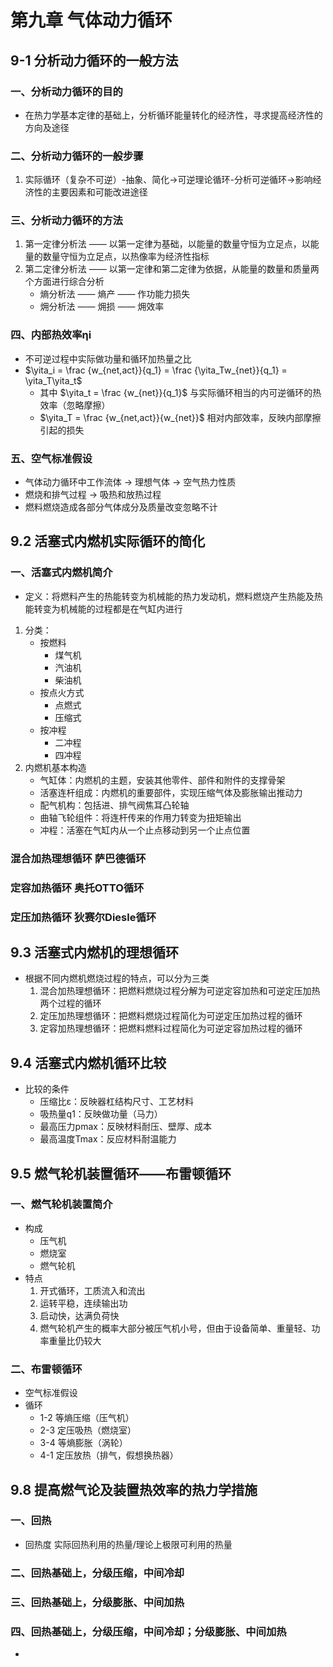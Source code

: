 # 第九章 气体动力循环
## 9-1 分析动力循环的一般方法
### 一、分析动力循环的目的
- 在热力学基本定律的基础上，分析循环能量转化的经济性，寻求提高经济性的方向及途径
### 二、分析动力循环的一般步骤
1. 实际循环（复杂不可逆）-抽象、简化->可逆理论循环-分析可逆循环->影响经济性的主要因素和可能改进途径
### 三、分析动力循环的方法
1. 第一定律分析法 —— 以第一定律为基础，以能量的数量守恒为立足点，以能量的数量守恒为立足点，以热像率为经济性指标
2. 第二定律分析法 —— 以第一定律和第二定律为依据，从能量的数量和质量两个方面进行综合分析
	- 熵分析法 —— 熵产 —— 作功能力损失
	- 㶲分析法 —— 㶲损 —— 㶲效率
### 四、内部热效率ηi
- 不可逆过程中实际做功量和循环加热量之比
-  $\yita_i = \frac {w_{net,act}}{q_1} = \frac {\yita_Tw_{net}}{q_1} = \yita_T\yita_t$
	- 其中 $\yita_t = \frac {w_{net}}{q_1}$ 与实际循环相当的内可逆循环的热效率（忽略摩擦）
	-  $\yita_T = \frac {w_{net,act}}{w_{net}}$ 相对内部效率，反映内部摩擦引起的损失 
### 五、空气标准假设
- 气体动力循环中工作流体 -> 理想气体 -> 空气热力性质
- 燃烧和排气过程 -> 吸热和放热过程
- 燃料燃烧造成各部分气体成分及质量改变忽略不计
## 9.2 活塞式内燃机实际循环的简化
### 一、活塞式内燃机简介
- 定义：将燃料产生的热能转变为机械能的热力发动机，燃料燃烧产生热能及热能转变为机械能的过程都是在气缸内进行
1. 分类：
	- 按燃料
		- 煤气机
		- 汽油机
		- 柴油机
	- 按点火方式
		- 点燃式
		- 压缩式
	- 按冲程
		- 二冲程
		- 四冲程
2. 内燃机基本构造
	- 气缸体：内燃机的主题，安装其他零件、部件和附件的支撑骨架
	- 活塞连杆组成：内燃机的重要部件，实现压缩气体及膨胀输出推动力
	- 配气机构：包括进、排气阀焦耳凸轮轴
	- 曲轴飞轮组件：将连杆传来的作用力转变为扭矩输出
	- 冲程：活塞在气缸内从一个止点移动到另一个止点位置
### 混合加热理想循环 萨巴德循环
### 定容加热循环 奥托OTTO循环
### 定压加热循环 狄赛尔Diesle循环
## 9.3 活塞式内燃机的理想循环
- 根据不同内燃机燃烧过程的特点，可以分为三类
	1. 混合加热理想循环：把燃料燃烧过程分解为可逆定容加热和可逆定压加热两个过程的循环
	2. 定压加热理想循环：把燃料燃烧过程简化为可逆定压加热过程的循环
	3. 定容加热理想循环：把燃料燃料过程简化为可逆定容加热过程的循环
## 9.4 活塞式内燃机循环比较
- 比较的条件
	- 压缩比ε：反映器杠结构尺寸、工艺材料
	- 吸热量q1：反映做功量（马力）
	- 最高压力pmax：反映材料耐压、壁厚、成本
	- 最高温度Tmax：反应材料耐温能力
## 9.5 燃气轮机装置循环——布雷顿循环
### 一、燃气轮机装置简介
- 构成
	- 压气机
	- 燃烧室
	- 燃气轮机
- 特点
	1. 开式循环，工质流入和流出
	2. 运转平稳，连续输出功
	3. 启动快，达满负荷快
	4. 燃气轮机产生的概率大部分被压气机小号，但由于设备简单、重量轻、功率重量比仍较大
### 二、布雷顿循环
- 空气标准假设
- 循环
	- 1-2 等熵压缩（压气机）
	- 2-3 定压吸热（燃烧室）
	- 3-4 等熵膨胀（涡轮）
	- 4-1 定压放热（排气，假想换热器）
## 9.8 提高燃气论及装置热效率的热力学措施
### 一、回热
- 回热度 实际回热利用的热量/理论上极限可利用的热量
### 二、回热基础上，分级压缩，中间冷却
### 三、回热基础上，分级膨胀、中间加热
### 四、回热基础上，分级压缩，中间冷却；分级膨胀、中间加热
- 
